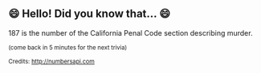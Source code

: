 ## :smile: Hello! Did you know that... :smile:
187 is the number of the California Penal Code section describing murder.

<sup>(come back in 5 minutes for the next trivia)</sup>


<sup>Credits: http://numbersapi.com</sup>
